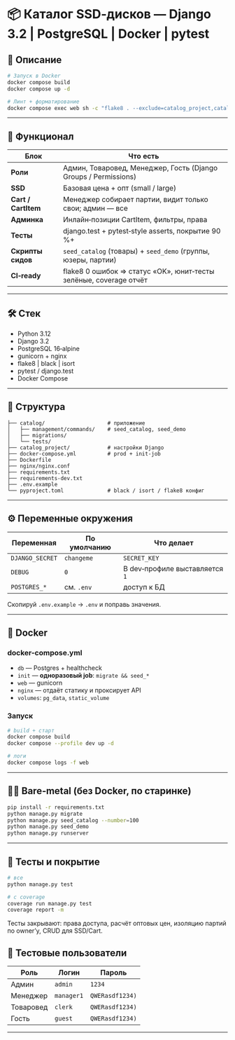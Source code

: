 ﻿# 📦 Каталог SSD‑дисков — Django 3.2 | PostgreSQL | Docker | pytest

## 📖 Описание

```bash
# Запуск в Docker
docker compose build
docker compose up -d

# Линт + форматирование
docker compose exec web sh -c "flake8 . --exclude=catalog_project,catalog/tests,catalog/migrations,catalog/management/commands/ && echo 'flake8: OK'"
````

---

## 🚀 Функционал

| Блок                | Что есть                                                          |
|---------------------|-------------------------------------------------------------------|
| **Роли**            | Админ, Товаровед, Менеджер, Гость (Django Groups / Permissions)   |
| **SSD**             | Базовая цена + опт (small / large)                                |
| **Cart / CartItem** | Менеджер собирает партии, видит только свои; админ — все          |
| **Админка**         | Инлайн‑позиции CartItem, фильтры, права                           |
| **Тесты**           | django.test + pytest‑style asserts, покрытие 90 %+                |
| **Скрипты сидов**   | `seed_catalog` (товары) + `seed_demo` (группы, юзеры, партии)     |
| **CI‑ready**        | flake8 0 ошибок ⇒ статус «OK», юнит‑тесты зелёные, coverage отчёт |

---

## 🛠️ Стек

* Python 3.12
* Django 3.2
* PostgreSQL 16‑alpine
* gunicorn + nginx
* flake8 | black | isort
* pytest / django.test
* Docker Compose

---

## 📂 Структура

```
├── catalog/                    # приложение
│   ├── management/commands/    # seed_catalog, seed_demo
│   ├── migrations/
│   └── tests/
├── catalog_project/            # настройки Django
├── docker-compose.yml          # prod + init‑job
├── Dockerfile
├── nginx/nginx.conf
├── requirements.txt
├── requirements-dev.txt
├── .env.example
└── pyproject.toml              # black / isort / flake8 конфиг
```

---

## ⚙️ Переменные окружения

| Переменная      | По умолчанию | Что делает                     |
|-----------------|--------------|--------------------------------|
| `DJANGO_SECRET` | `changeme`   | `SECRET_KEY`                   |
| `DEBUG`         | `0`          | В dev‑профиле выставляется `1` |
| `POSTGRES_*`    | см. `.env`   | доступ к БД                    |

Скопируй `.env.example` → `.env` и поправь значения.

---

## 🐳 Docker

### docker-compose.yml

* `db` — Postgres + healthcheck
* `init` — **одноразовый job**: `migrate && seed_*`
* `web` — gunicorn
* `nginx` — отдаёт статику и проксирует API
* `volumes`: `pg_data`, `static_volume`

### Запуск

```bash
# build + старт
docker compose build
docker compose --profile dev up -d

# логи
docker compose logs -f web
```

---

## 🏃‍♂️ Bare‑metal (без Docker, по старинке)

```bash
pip install -r requirements.txt
python manage.py migrate
python manage.py seed_catalog --number=100
python manage.py seed_demo
python manage.py runserver
```

---

## 🧪 Тесты и покрытие

```bash
# все
python manage.py test

# с coverage
coverage run manage.py test
coverage report -m
```

Тесты закрывают: права доступа, расчёт оптовых цен, изоляцию партий по owner’у, CRUD для SSD/Cart.

## 👥 Тестовые пользователи

| Роль      | Логин      | Пароль          |
|-----------|------------|-----------------|
| Админ     | `admin`    | `1234`          |
| Менеджер  | `manager1` | `QWERasdf1234)` |
| Товаровед | `clerk`    | `QWERasdf1234)` |
| Гость     | `guest`    | `QWERasdf1234)` |

---

